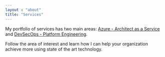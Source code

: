 ```yaml
---
layout : "about"
title: "Services"
---
```


My portfolio of services has two main areas: [Azure - Architect as a Service](/services/azure) and [DevSecOps - Platform Engineering](/services/devsecops).

Follow the area of interest and learn how I can help your organization achieve more using state of the art technology.